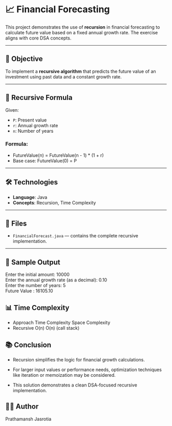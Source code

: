 # 📈 Financial Forecasting

This project demonstrates the use of **recursion** in financial forecasting to calculate future value based on a fixed annual growth rate. The exercise aligns with core DSA concepts.

---

## 🧠 Objective

To implement a **recursive algorithm** that predicts the future value of an investment using past data and a constant growth rate.

---

## 🔁 Recursive Formula

Given:
- `P`: Present value
- `r`: Annual growth rate
- `n`: Number of years

### Formula:

- FutureValue(n) = FutureValue(n - 1) * (1 + r)
- Base case: FutureValue(0) = P

---

## 🛠️ Technologies

- **Language**: Java
- **Concepts**: Recursion, Time Complexity

---

## 📂 Files

- `FinancialForecast.java` — contains the complete recursive implementation.

---

## 🔎 Sample Output

Enter the initial amount: 10000                                                                                                                                      
Enter the annual growth rate (as a decimal): 0.10                                                                                                                    
Enter the number of years: 5                                                                                                                                         
Future Value : 16105.10


## 📊 Time Complexity
- Approach	  Time Complexity	      Space Complexity
- Recursive	      O(n)	            O(n) (call stack)

## 📚 Conclusion
- Recursion simplifies the logic for financial growth calculations.

- For larger input values or performance needs, optimization techniques like iteration or memoization may be considered.

- This solution demonstrates a clean DSA-focused recursive implementation.

## 👨‍💻 Author
Prathamansh Jasrotia
